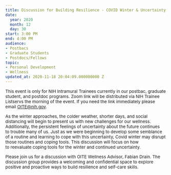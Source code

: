```yaml
---
title: Discussion for Building Resilience - COVID Winter & Uncertainty
date:
  year: 2020
  month: 12
  day: 30
start: 3:00 PM
end: 4:00 PM
audience:
- Postbacs
- Graduate Students
- Postdocs/Fellows
topic:
- Personal Development
- Wellness
updated_at: 2020-11-18 20:04:09.000000000 Z
---
```

<span style="font-size: 10pt;">This event is only for NIH Intramural
Trainees currently in our postbac, graduate student, and postdoc
programs. Zoom link will be distributed via NIH Trainee Listservs the
morning of the event. If you need the link immediately please email
OITE@nih.gov.</span>

<span style="font-size: 10pt;">As the winter approaches, the colder
weather, shorter days, and social distancing will begin to present us
with new challenges for our wellness. Additionally, the persistent
feelings of uncertainty about the future continues to trouble many of
us. Just as we were beginning to develop some semblance of a routine and
learning to cope with this uncertainty, Covid winter may disrupt those
routines and coping tools. This discussion will focus on how
to reevaluate coping tools for the winter and continued
uncertainty.   </span>

<span style="font-size: 10pt;">Please join us for a discussion with OITE
Wellness Advisor, Fabian Drain. The discussion group provides a
welcoming and confidential space to explore positive and proactive ways
to build resilience and self-care skills.</span>
